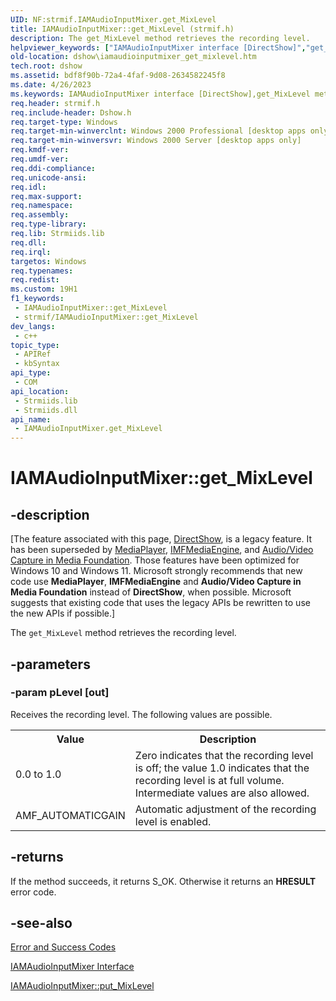 ```yaml
---
UID: NF:strmif.IAMAudioInputMixer.get_MixLevel
title: IAMAudioInputMixer::get_MixLevel (strmif.h)
description: The get_MixLevel method retrieves the recording level.
helpviewer_keywords: ["IAMAudioInputMixer interface [DirectShow]","get_MixLevel method","IAMAudioInputMixer.get_MixLevel","IAMAudioInputMixer::get_MixLevel","IAMAudioInputMixerget_MixLevel","dshow.iamaudioinputmixer_get_mixlevel","get_MixLevel","get_MixLevel method [DirectShow]","get_MixLevel method [DirectShow]","IAMAudioInputMixer interface","strmif/IAMAudioInputMixer::get_MixLevel"]
old-location: dshow\iamaudioinputmixer_get_mixlevel.htm
tech.root: dshow
ms.assetid: bdf8f90b-72a4-4faf-9d08-2634582245f8
ms.date: 4/26/2023
ms.keywords: IAMAudioInputMixer interface [DirectShow],get_MixLevel method, IAMAudioInputMixer.get_MixLevel, IAMAudioInputMixer::get_MixLevel, IAMAudioInputMixerget_MixLevel, dshow.iamaudioinputmixer_get_mixlevel, get_MixLevel, get_MixLevel method [DirectShow], get_MixLevel method [DirectShow],IAMAudioInputMixer interface, strmif/IAMAudioInputMixer::get_MixLevel
req.header: strmif.h
req.include-header: Dshow.h
req.target-type: Windows
req.target-min-winverclnt: Windows 2000 Professional [desktop apps only]
req.target-min-winversvr: Windows 2000 Server [desktop apps only]
req.kmdf-ver: 
req.umdf-ver: 
req.ddi-compliance: 
req.unicode-ansi: 
req.idl: 
req.max-support: 
req.namespace: 
req.assembly: 
req.type-library: 
req.lib: Strmiids.lib
req.dll: 
req.irql: 
targetos: Windows
req.typenames: 
req.redist: 
ms.custom: 19H1
f1_keywords:
 - IAMAudioInputMixer::get_MixLevel
 - strmif/IAMAudioInputMixer::get_MixLevel
dev_langs:
 - c++
topic_type:
 - APIRef
 - kbSyntax
api_type:
 - COM
api_location:
 - Strmiids.lib
 - Strmiids.dll
api_name:
 - IAMAudioInputMixer.get_MixLevel
---
```


# IAMAudioInputMixer::get_MixLevel


## -description

\[The feature associated with this page, [DirectShow](/windows/win32/directshow/directshow), is a legacy feature. It has been superseded by [MediaPlayer](/uwp/api/Windows.Media.Playback.MediaPlayer), [IMFMediaEngine](/windows/win32/api/mfmediaengine/nn-mfmediaengine-imfmediaengine), and [Audio/Video Capture in Media Foundation](windows/win32/medfound/audio-video-capture-in-media-foundation). Those features have been optimized for Windows 10 and Windows 11. Microsoft strongly recommends that new code use **MediaPlayer**, **IMFMediaEngine** and **Audio/Video Capture in Media Foundation** instead of **DirectShow**, when possible. Microsoft suggests that existing code that uses the legacy APIs be rewritten to use the new APIs if possible.\]

The <code>get_MixLevel</code> method retrieves the recording level.

## -parameters

### -param pLevel [out]

Receives the recording level. The following values are possible.

<table>
<tr>
<th>Value
                </th>
<th>Description
                </th>
</tr>
<tr>
<td>0.0 to 1.0</td>
<td>Zero indicates that the recording level is off; the value 1.0 indicates that the recording level is at full volume. Intermediate values are also allowed.</td>
</tr>
<tr>
<td>AMF_AUTOMATICGAIN</td>
<td>Automatic adjustment of the recording level is enabled.</td>
</tr>
</table>

## -returns

If the method succeeds, it returns S_OK. Otherwise it returns an <b>HRESULT</b> error code.

## -see-also

<a href="/windows/desktop/DirectShow/error-and-success-codes">Error and Success Codes</a>



<a href="/windows/desktop/api/strmif/nn-strmif-iamaudioinputmixer">IAMAudioInputMixer Interface</a>



<a href="/windows/desktop/api/strmif/nf-strmif-iamaudioinputmixer-put_mixlevel">IAMAudioInputMixer::put_MixLevel</a>